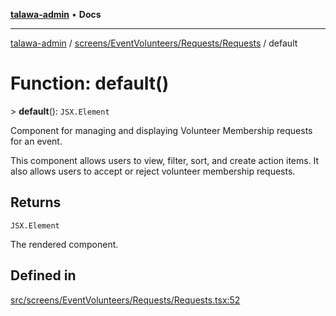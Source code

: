 [**talawa-admin**](../../../../../README.md) • **Docs**

***

[talawa-admin](../../../../../modules.md) / [screens/EventVolunteers/Requests/Requests](../README.md) / default

# Function: default()

\> **default**(): `JSX.Element`

Component for managing and displaying Volunteer Membership requests for an event.

This component allows users to view, filter, sort, and create action items. It also allows users to accept or reject volunteer membership requests.

## Returns

`JSX.Element`

The rendered component.

## Defined in

[src/screens/EventVolunteers/Requests/Requests.tsx:52](https://github.com/PalisadoesFoundation/talawa-admin/blob/7a991b3aa824070bd53d6367f1ce7f072321af88/src/screens/EventVolunteers/Requests/Requests.tsx#L52)
